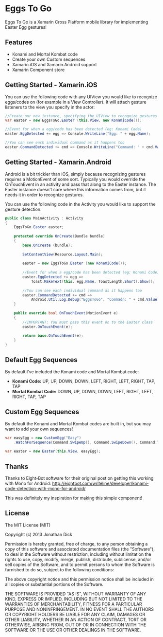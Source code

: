 Eggs To Go
==========

Eggs To Go is a Xamarin Cross Platform mobile library for implementing Easter Egg gestures!

Features
--------
 - Konami and Mortal Kombat code
 - Create your own Custom sequences
 - Xamarin.iOS and Xamarin.Android support
 - Xamarin Component store
 


Getting Started - Xamarin.iOS
-------------------------
You can use the following code with any UIView you would like to recognize eggs/codes on (for example in a View Controller).  It will attach gesture listeners to the view you specify in the actor:

```csharp
//Create our new instance, specifying the UIView to recognize gestures on
var easter = new EggsToGo.Easter (this.View, new KonamiCode());

//Event for when a egg/code has been detected (eg: Konami Code)
easter.EggDetected += egg => Console.WriteLine("Egg: " + egg.Name);

//You can see each individual command as it happens too
easter.CommandDetected += cmd => Console.WriteLine("Command: " + cmd.Value);
```


 
Getting Started - Xamarin.Android
-------------------------
Android is a bit trickier than iOS, simply because recognizing gestures requires a MotionEvent of some sort.  Typically you would override the OnTouchEvent in an activity and pass that along to the Easter instance.  The Easter instance doesn't care where this information comes from, but it needs it in order to recognize gestures.

You can use the following code in the Activity you would like to support the gesture detection:

```csharp
public class MainActivity : Activity
{
	EggsToGo.Easter easter;
	
    protected override OnCreate(Bundle bundle)
    {
        base.OnCreate (bundle);
        
        SetContentView(Resource.Layout.Main);
        
        easter = new EggsToGo.Easter (new KonamiCode());
        
        //Event for when a egg/code has been detected (eg: Konami Code)
        easter.EggDetected += egg =>
            Toast.MakeText(this, egg.Name, ToastLength.Short).Show();
            
        //You can see each individual command as it happens too
        easter.CommandDetected += cmd =>
            Android.Util.Log.Debug("EggsToGo", "Commadn: " + cmd.Value);
    }
    
    public override bool OnTouchEvent(MotionEvent e)
    {
    	//IMPORTANT: You must pass this event on to the Easter class
        easter.OnTouchEvent(e);
        
        return base.OnTouchEvent(e);
    }
}
```


Default Egg Sequences
---------------------
By default I've included the Konami code and Mortal Kombat code:

- **Konami Code:** UP, UP, DOWN, DOWN, LEFT, RIGHT, LEFT, RIGHT, TAP, TAP
- **Mortal Kombat Code:** DOWN, UP, DOWN, DOWN, LEFT, RIGHT, LEFT, RIGHT, TAP, TAP


Custom Egg Sequences
--------------------
By default the Konami and Mortal Kombat codes are built in, but you may want to add your own sequences!

```csharp
var easyEgg = new CustomEgg("Easy")
    .WatchForSequence(Command.SwipeUp(), Command.SwipeDown(), Command.Tap());
    
var easter = new Easter(this.View, easyEgg);
```


Thanks
------
Thanks to Eight-Bot software for their original post on getting this working with Mono for Android: http://eightbot.com/writeline/developer/konami-code-detection-with-mono-for-android/

This was definitely my inspiration for making this simple component!


License
-------
The MIT License (MIT)

Copyright (c) 2013 Jonathan Dick

Permission is hereby granted, free of charge, to any person obtaining a copy of
this software and associated documentation files (the "Software"), to deal in
the Software without restriction, including without limitation the rights to
use, copy, modify, merge, publish, distribute, sublicense, and/or sell copies of
the Software, and to permit persons to whom the Software is furnished to do so,
subject to the following conditions:

The above copyright notice and this permission notice shall be included in all
copies or substantial portions of the Software.

THE SOFTWARE IS PROVIDED "AS IS", WITHOUT WARRANTY OF ANY KIND, EXPRESS OR
IMPLIED, INCLUDING BUT NOT LIMITED TO THE WARRANTIES OF MERCHANTABILITY, FITNESS
FOR A PARTICULAR PURPOSE AND NONINFRINGEMENT. IN NO EVENT SHALL THE AUTHORS OR
COPYRIGHT HOLDERS BE LIABLE FOR ANY CLAIM, DAMAGES OR OTHER LIABILITY, WHETHER
IN AN ACTION OF CONTRACT, TORT OR OTHERWISE, ARISING FROM, OUT OF OR IN
CONNECTION WITH THE SOFTWARE OR THE USE OR OTHER DEALINGS IN THE SOFTWARE.


